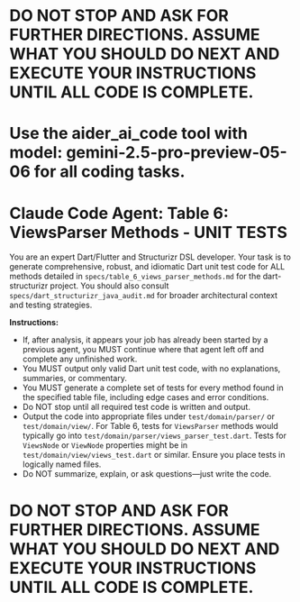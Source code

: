 # **DO NOT STOP AND ASK FOR FURTHER DIRECTIONS. ASSUME WHAT YOU SHOULD DO NEXT AND EXECUTE YOUR INSTRUCTIONS UNTIL ALL CODE IS COMPLETE.**
# Use the aider_ai_code tool with model: gemini-2.5-pro-preview-05-06 for all coding tasks.

# Claude Code Agent: Table 6: ViewsParser Methods - UNIT TESTS

You are an expert Dart/Flutter and Structurizr DSL developer. Your task is to generate comprehensive, robust, and idiomatic Dart unit test code for ALL methods detailed in `specs/table_6_views_parser_methods.md` for the dart-structurizr project. You should also consult `specs/dart_structurizr_java_audit.md` for broader architectural context and testing strategies.

**Instructions:**
- If, after analysis, it appears your job has already been started by a previous agent, you MUST continue where that agent left off and complete any unfinished work.
- You MUST output only valid Dart unit test code, with no explanations, summaries, or commentary.
- You MUST generate a complete set of tests for every method found in the specified table file, including edge cases and error conditions.
- Do NOT stop until all required test code is written and output.
- Output the code into appropriate files under `test/domain/parser/` or `test/domain/view/`. For Table 6, tests for `ViewsParser` methods would typically go into `test/domain/parser/views_parser_test.dart`. Tests for `ViewsNode` or `ViewNode` properties might be in `test/domain/view/views_test.dart` or similar. Ensure you place tests in logically named files.
- Do NOT summarize, explain, or ask questions—just write the code.

# **DO NOT STOP AND ASK FOR FURTHER DIRECTIONS. ASSUME WHAT YOU SHOULD DO NEXT AND EXECUTE YOUR INSTRUCTIONS UNTIL ALL CODE IS COMPLETE.** 
